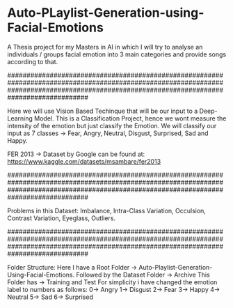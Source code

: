 # Auto-PLaylist-Generation-using-Facial-Emotions
A Thesis project for my Masters in AI in which I will try to analyse an individuals / groups facial emotion into 3 main categories and provide songs according to that.

#############################################################################################################################################################################################

Here we will use Vision Based Techinque that will be our input to a Deep-Learning Model.
This is a Classification Project, hence we wont measure the intensity of the emotion but just classify the Emotion.
We will classify our input as 7 classes -> Fear, Angry, Neutral, Disgust, Surprised, Sad and Happy.

FER 2013 -> Dataset by Google can be found at: https://www.kaggle.com/datasets/msambare/fer2013


#############################################################################################################################################################################################

Problems in this Dataset:
Imbalance, Intra-Class Variation, Occulsion, Contrast Variation, Eyeglass, Outliers.


#############################################################################################################################################################################################

Folder Structure:
Here I have a Root Folder -> Auto-Playlist-Generation-Using-Facial-Emotions.
Followed by the Dataset Folder -> Archive
This Folder has -> Training and Test
For simplicity i have changed the emotion label to numbers as follows:
    0-> Angry
    1-> Disgust
    2-> Fear
    3-> Happy
    4-> Neutral
    5-> Sad
    6-> Surprised

